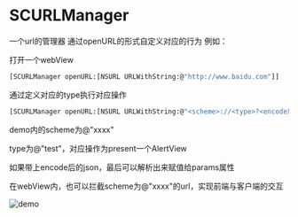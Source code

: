 # SCURLManager
一个url的管理器
通过openURL的形式自定义对应的行为
例如：

打开一个webView
``` bash
[SCURLManager openURL:[NSURL URLWithString:@"http://www.baidu.com"]]
```

通过定义对应的type执行对应操作
``` bash
[SCURLManager openURL:[NSURL URLWithString:@"<scheme>://<type>?<encode后的json>"]]
```
demo内的scheme为@"xxxx"

type为@"test"，对应操作为present一个AlertView

如果带上encode后的json，最后可以解析出来赋值给params属性

在webView内，也可以拦截scheme为@"xxxx"的url，实现前端与客户端的交互

![demo](https://img.alicdn.com/imgextra/i2/135480037/TB20oCUkXXXXXXmXXXXXXXXXXXX_!!135480037.gif)
